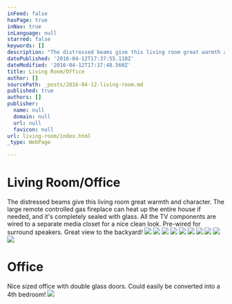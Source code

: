 ```yaml
---
inFeed: false
hasPage: true
inNav: true
inLanguage: null
starred: false
keywords: []
description: "The distressed beams give this living room great warmth and character. The large remote controlled gas fireplace can heat up the entire house if needed, and it's completely sealed with glass. All the TV components are wired to a separate media closet for a nice clean look. Pre-wired for surround speakers. Great view to the backyard!"
datePublished: '2016-04-12T17:37:55.110Z'
dateModified: '2016-04-12T17:37:48.560Z'
title: Living Room/Office
author: []
sourcePath: _posts/2016-04-12-living-room.md
published: true
authors: []
publisher:
  name: null
  domain: null
  url: null
  favicon: null
url: living-room/index.html
_type: WebPage

---
```

# Living Room/Office

The distressed beams give this living room great warmth and character. The large remote controlled gas fireplace can heat up the entire house if needed, and it's completely sealed with glass. All the TV components are wired to a separate media closet for a nice clean look. Pre-wired for surround speakers. Great view to the backyard!
![](https://s3-us-west-2.amazonaws.com/the-grid-img/p/3d38232e75bc9c3ec63cde1d1cd87037b008b691.jpg)
![](https://the-grid-user-content.s3-us-west-2.amazonaws.com/0f46d0fe-aee8-4b9c-b577-22102f290c6c.jpg)
![](https://the-grid-user-content.s3-us-west-2.amazonaws.com/544eb78b-1af9-409b-810e-fe095bcf00e5.jpg)
![](https://the-grid-user-content.s3-us-west-2.amazonaws.com/e7ab3ba1-303c-4b60-adb1-f2d4e10bfae8.jpg)
![](https://the-grid-user-content.s3-us-west-2.amazonaws.com/9e0771f4-c907-4380-bc85-2a4fa16bd882.jpg)
![](https://the-grid-user-content.s3-us-west-2.amazonaws.com/ca667ba8-0feb-4755-ba10-59644b44dbca.jpg)
![](https://the-grid-user-content.s3-us-west-2.amazonaws.com/b018c693-0457-4eca-85b0-2dc1c1dea411.jpg)
![](https://the-grid-user-content.s3-us-west-2.amazonaws.com/ab757c32-67a7-4c98-ac3e-3061638055bf.jpg)
![](https://the-grid-user-content.s3-us-west-2.amazonaws.com/ec2a182a-b56b-445c-a04f-52db6ca45822.jpg)
![](https://the-grid-user-content.s3-us-west-2.amazonaws.com/2b4d2bda-5512-4e19-b59b-a312bbea644b.jpg)

# Office

Nice sized office with double glass doors. Could easily be converted into a 4th bedroom!
![](https://the-grid-user-content.s3-us-west-2.amazonaws.com/200625fb-e460-44c4-a886-d7d411f1e083.jpg)